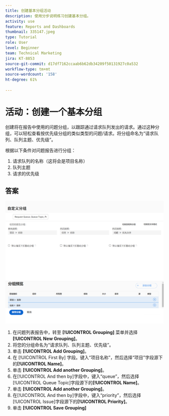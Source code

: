 ```yaml
---
title: 创建基本分组活动
description: 使用分步说明练习创建基本分组。
activity: use
feature: Reports and Dashboards
thumbnail: 335147.jpeg
type: Tutorial
role: User
level: Beginner
team: Technical Marketing
jira: KT-8853
source-git-commit: d17df7162ccaab6b62db34209f50131927c0a532
workflow-type: tm+mt
source-wordcount: '158'
ht-degree: 61%

---
```



# 活动：创建一个基本分组

创建将在报告中使用的问题分组，以跟踪通过请求队列发出的请求。通过这种分组，可以轻松查看按优先级分组的类似类型的问题/请求。将分组命名为“请求队列、队列主题、优先级”。

根据以下条件对问题报告进行分组：

1. 请求队列的名称（这将会是项目名称）
1. 队列主题
1. 请求的优先级

## 答案

![创建新分组的屏幕图像](assets/grouping-exercise.png)

1. 在问题列表报告中，转至 **[!UICONTROL Grouping]** 菜单并选择 **[!UICONTROL New Grouping]**。
1. 将您的分组命名为“请求队列、队列主题、优先级”。
1. 单击 **[!UICONTROL Add Grouping]**。
1. 在 [!UICONTROL First By] 字段。键入“项目名称”，然后选择“项目”字段源下的&#x200B;**[!UICONTROL Name]**。
1. 单击 **[!UICONTROL Add another Grouping]**。
1. 在[!UICONTROL And then by]字段中，键入“queue”，然后选择[!UICONTROL Queue Topic]字段源下的&#x200B;**[!UICONTROL Name]**。
1. 单击 **[!UICONTROL Add another Grouping]**。
1. 在[!UICONTROL And then by]字段中，键入“priority”，然后选择[!UICONTROL Issue]字段源下的&#x200B;**[!UICONTROL Priority]**。
1. 单击 **[!UICONTROL Save Grouping]**
